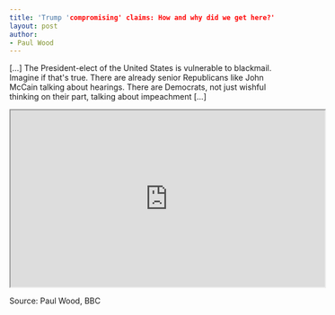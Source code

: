 ```yaml
---
title: 'Trump 'compromising' claims: How and why did we get here?'
layout: post
author:
- Paul Wood
---
```


[…] The President-elect of the United States is vulnerable to blackmail. Imagine if that's true. There are already senior Republicans like John McCain talking about hearings. There are Democrats, not just wishful thinking on their part, talking about impeachment […]

<iframe width="560" height="315" src="https://www.youtube.com/embed/hNih-yjYKyg" title="President-elect of the United States is vulnerable to blackmail" ></iframe>

Source: Paul Wood, BBC
